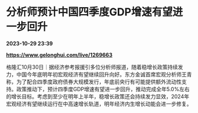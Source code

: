 # 分析师预计中国四季度GDP增速有望进一步回升

**2023-10-29 23:39**

**https://www.gelonghui.com/live/1269663**

格隆汇10月30日｜据经济参考报援引多位分析师报道，随着稳增长政策持续发力，中国今年底明年初宏观经济有望继续回升向好。东方金诚首席宏观分析师王青称，为了配合四季度政府债券大规模发行，年底前央行有可能提供额外流动性支持。政策推动下，预计四季度GDP增速有望进一步回升，推动完成全年5.0%左右的增长目标。考虑到至少在明年上半年，稳增长政策还会持续发力显效，2024年宏观经济有望继续运行在中高速增长轨道，明年经济内生增长动能会进一步修复。